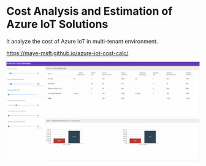 # Cost Analysis and Estimation of Azure IoT Solutions

It analyze the cost of Azure IoT in multi-tenant environment.

https://maye-msft.github.io/azure-iot-cost-calc/


![screenshots](img/screenshots.gif)
